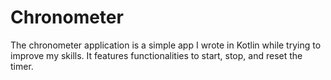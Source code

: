 # Chronometer

The chronometer application is a simple app I wrote in Kotlin while trying to improve my skills. It features functionalities to start, stop, and reset the timer.
